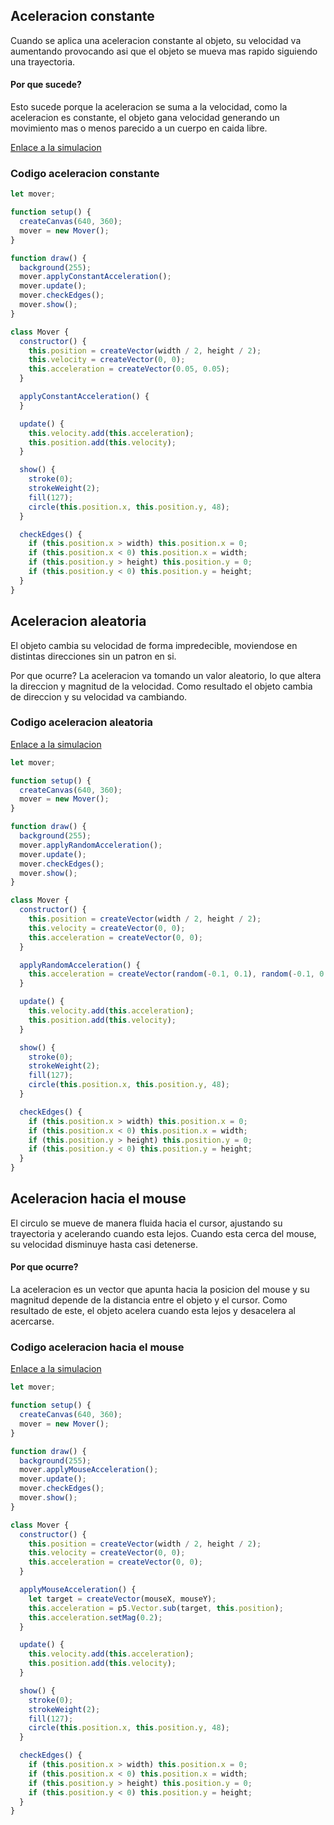 ## Aceleracion constante

Cuando se aplica una aceleracion constante al objeto, su velocidad va aumentando provocando asi que el objeto se mueva mas rapido siguiendo una trayectoria.

#### Por que sucede?

Esto sucede porque la aceleracion se suma a la velocidad, como la aceleracion es constante, el objeto gana velocidad generando un movimiento mas o menos parecido a un cuerpo en caida libre.

[Enlace a la simulacion](https://editor.p5js.org/DonTuvo/sketches/V2EUrz2pg)

### Codigo aceleracion constante


``` js
let mover;

function setup() {
  createCanvas(640, 360);
  mover = new Mover();
}

function draw() {
  background(255);
  mover.applyConstantAcceleration();
  mover.update();
  mover.checkEdges();
  mover.show();
}

class Mover {
  constructor() {
    this.position = createVector(width / 2, height / 2);
    this.velocity = createVector(0, 0);
    this.acceleration = createVector(0.05, 0.05);
  }

  applyConstantAcceleration() {
  }

  update() {
    this.velocity.add(this.acceleration);
    this.position.add(this.velocity);
  }

  show() {
    stroke(0);
    strokeWeight(2);
    fill(127);
    circle(this.position.x, this.position.y, 48);
  }

  checkEdges() {
    if (this.position.x > width) this.position.x = 0;
    if (this.position.x < 0) this.position.x = width;
    if (this.position.y > height) this.position.y = 0;
    if (this.position.y < 0) this.position.y = height;
  }
}
```

## Aceleracion aleatoria

El objeto cambia su velocidad de forma impredecible, moviendose en distintas direcciones sin un patron en si.

Por que ocurre?
La aceleracion va tomando un valor aleatorio, lo que altera la direccion y magnitud de la velocidad. Como resultado el objeto cambia de direccion y su velocidad va cambiando.

### Codigo aceleracion aleatoria

[Enlace a la simulacion](https://editor.p5js.org/DonTuvo/sketches/AgIod7P5b)


``` js
let mover;

function setup() {
  createCanvas(640, 360);
  mover = new Mover();
}

function draw() {
  background(255);
  mover.applyRandomAcceleration();
  mover.update();
  mover.checkEdges();
  mover.show();
}

class Mover {
  constructor() {
    this.position = createVector(width / 2, height / 2);
    this.velocity = createVector(0, 0);
    this.acceleration = createVector(0, 0);
  }

  applyRandomAcceleration() {
    this.acceleration = createVector(random(-0.1, 0.1), random(-0.1, 0.1));
  }

  update() {
    this.velocity.add(this.acceleration);
    this.position.add(this.velocity);
  }

  show() {
    stroke(0);
    strokeWeight(2);
    fill(127);
    circle(this.position.x, this.position.y, 48);
  }

  checkEdges() {
    if (this.position.x > width) this.position.x = 0;
    if (this.position.x < 0) this.position.x = width;
    if (this.position.y > height) this.position.y = 0;
    if (this.position.y < 0) this.position.y = height;
  }
}
```
## Aceleracion hacia el mouse

El circulo se mueve de manera fluida hacia el cursor, ajustando su trayectoria y acelerando cuando esta lejos. Cuando esta cerca del mouse, su velocidad disminuye hasta casi detenerse.

#### Por que ocurre?

La aceleracion es un vector que apunta hacia la posicion del mouse y su magnitud depende de la distancia entre el objeto y el cursor. Como resultado de este, el objeto acelera cuando esta lejos y desacelera al acercarse.

### Codigo aceleracion hacia el mouse

[Enlace a la simulacion](https://editor.p5js.org/DonTuvo/sketches/oQqwt5Rfu)

``` js
let mover;

function setup() {
  createCanvas(640, 360);
  mover = new Mover();
}

function draw() {
  background(255);
  mover.applyMouseAcceleration();
  mover.update();
  mover.checkEdges();
  mover.show();
}

class Mover {
  constructor() {
    this.position = createVector(width / 2, height / 2);
    this.velocity = createVector(0, 0);
    this.acceleration = createVector(0, 0);
  }

  applyMouseAcceleration() {
    let target = createVector(mouseX, mouseY);
    this.acceleration = p5.Vector.sub(target, this.position);
    this.acceleration.setMag(0.2);
  }

  update() {
    this.velocity.add(this.acceleration);
    this.position.add(this.velocity);
  }

  show() {
    stroke(0);
    strokeWeight(2);
    fill(127);
    circle(this.position.x, this.position.y, 48);
  }

  checkEdges() {
    if (this.position.x > width) this.position.x = 0;
    if (this.position.x < 0) this.position.x = width;
    if (this.position.y > height) this.position.y = 0;
    if (this.position.y < 0) this.position.y = height;
  }
}
```

